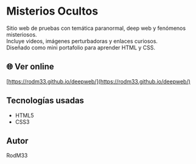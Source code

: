 # Misterios Ocultos

Sitio web de pruebas con temática paranormal, deep web y fenómenos misteriosos.  
Incluye videos, imágenes perturbadoras y enlaces curiosos.  
Diseñado como mini portafolio para aprender HTML y CSS.

## 🌐 Ver online
[https://rodm33.github.io/deepweb/](https://rodm33.github.io/deepweb/)

## Tecnologías usadas
- HTML5
- CSS3

## Autor
RodM33
